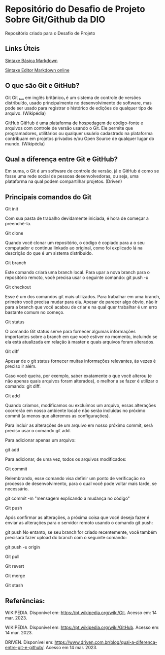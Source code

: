# Repositório do Desafio de Projeto Sobre Git/Github da DIO
Repositório criado para o Desafio de Projeto
## Links Úteis
[Sintaxe Básica Markdown](https://www.markdownguide.org/getting-started/)

[Sintaxe Editor Markdown online](https://dillinger.io/)     
## O que são Git e GitHub?
Git
Git ₍ₒᵤ em inglês britânico₎ é um sistema de controle de versões distribuído, usado principalmente no desenvolvimento de software, mas pode ser usado para registrar o histórico de edições de qualquer tipo de arquivo. (Wikipédia)

GitHub
GitHub é uma plataforma de hospedagem de código-fonte e arquivos com controle de versão usando o Git. Ele permite que programadores, utilitários ou qualquer usuário cadastrado na plataforma contribuam em projetos privados e/ou Open Source de qualquer lugar do mundo. (Wikipédia)

## Qual a diferença entre Git e GitHub?
Em suma, o Git é um software de controle de versão, já o GitHub é como se fosse uma rede social de pessoas desenvolvedoras, ou seja, uma plataforma na qual podem compartilhar projetos. (Driven)



## Principais comandos do Git
Git init
  
  Com sua pasta de trabalho devidamente iniciada, é hora de começar a preenchê-la.

Git clone

  Quando você clonar um repositório, o código é copiado para a o seu computador e continua linkado ao original, como foi explicado lá na descrição do que é um sistema distribuído.

Git branch

  Este comando criará uma branch local. Para upar a nova branch para o repositório remoto, você precisa usar o seguinte comando: git push -u <remote> <nome-da-branch>

Git checkout

  Esse é um dos comandos git mais utilizados. Para trabalhar em uma branch, primeiro você precisa mudar para ela. Apesar de parecer algo óbvio, não ir para a branch que você acabou de criar e na qual quer trabalhar é um erro bastante comum no começo.
  
Git status

  O comando Git status serve para fornecer algumas informações importantes sobre a branch em que você estiver no momento, incluindo se ela está atualizada em relação à master e quais arquivos foram alterados.  

Git diff
  
  Apesar de o git status fornecer muitas informações relevantes, às vezes é preciso ir além.  

  Caso você queira, por exemplo, saber exatamente o que você alterou (e não apenas quais arquivos foram alterados), o melhor a se fazer é utilizar o comando: git diff. 

Git add

  Quando criamos, modificamos ou excluímos um arquivo, essas alterações ocorrerão em nosso ambiente local e não serão incluídas no próximo commit (a menos que alteremos as configurações).

  Para incluir as alterações de um arquivo em nosso próximo commit, será preciso usar o comando git add.

  Para adicionar apenas um arquivo:

git add <arquivo>
  
  Para adicionar, de uma vez, todos os arquivos modificados:

Git commit

  Relembrando, esse comando visa definir um ponto de verificação no processo de desenvolvimento, para o qual você pode voltar mais tarde, se necessário.

git commit -m "mensagem explicando a mudança no código"
  
Git push
  
  Após confirmar as alterações, a próxima coisa que você deseja fazer é enviar as alterações para o servidor remoto usando o comando git push:

git push <remote> <nome-do-branch>
No entanto, se seu branch for criado recentemente, você também precisará fazer upload do branch com o seguinte comando:

git push -u origin <nome-do-branch>

Git pull

Git revert

Git merge

Git stash
  
  ## Referências:
WIKIPÉDIA. Disponível em: https://pt.wikipedia.org/wiki/Git. Acesso em: 14 mar. 2023.

WIKIPÉDIA. Disponível em: https://pt.wikipedia.org/wiki/GitHub. Acesso em: 14 mar. 2023.

DRIVEN. Disponível em: https://www.driven.com.br/blog/qual-a-diferenca-entre-git-e-github/. Acesso em 14 mar. 2023.
